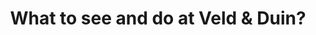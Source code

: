 ---
title: What to see and do at Veld & Duin?
layout: group
data: doen


    
callout: "In Bredene en omgeving valt er steeds iets te beleven. Gaat u mee op ontdekkingsreis?"

---